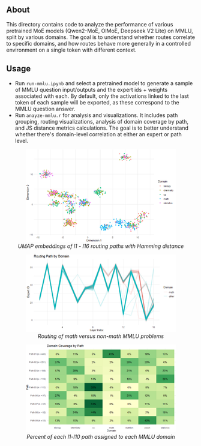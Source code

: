 ## About
This directory contains code to analyze the performance of various pretrained MoE models (Qwen2-MoE, OlMoE, Deepseek V2 Lite) on MMLU, split by various domains. The goal is to understand whether routes correlate to specific domains, and how routes behave more generally in a controlled environment on a single token with different context.

## Usage
- Run `run-mmlu.ipynb` and select a pretrained model to generate a sample of MMLU question input/outputs and the expert ids + weights associated with each. By default, only the activations linked to the last token of each sample will be exported, as these correspond to the MMLU question answer.
- Run `anayze-mmlu.r` for analysis and visualizations. It includes path grouping, routing visualizations, analysis of domain coverage by path, and JS distance metrics calculations. The goal is to better understand whether there's domain-level correlation at either an expert or path level.

<p align="center"><img src="./../../images/mmlu-domains-umap.png" width="400px"><br><em>UMAP embeddings of l1 - l16 routing paths with Hamming distance</em></p>
<p align="center"><img src="./../../images/mmlu-math-routings.png" width="400px"><br><em>Routing of math versus non-math MMLU problems</em></p>
<p align="center"><img src="./../../images/mmlu-path-coverage.png" width="400px"><br><em>Percent of each l1-l10 path assigned to each MMLU domain</em></p>